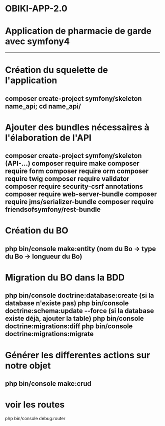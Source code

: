 # OBIKI-APP-2.0

# Application de pharmacie de garde avec symfony4
------------------------------------------------------------------
# Création du squelette de l'application
composer create-project symfony/skeleton name_api;
cd name_api/
------------------------------------------------------------------
# Ajouter des bundles nécessaires à l'élaboration de l'API
composer create-project symfony/skeleton (API-...)
composer require make
composer require form
composer require orm
composer require twig
composer require validator
composer require security-csrf annotations
composer require web-server-bundle
composer require jms/serializer-bundle
composer require friendsofsymfony/rest-bundle
------------------------------------------------------------------------
# Création du BO
php bin/console make:entity (nom du Bo -> type du Bo -> longueur du Bo)
-----------------------------------------------------------------------
# Migration du BO dans la BDD
php bin/console doctrine:database:create (si la database n'existe pas)
php bin/console doctrine:schema:update --force (si la database existe déjà, ajouter la table)
php bin/console doctrine:migrations:diff
php bin/console doctrine:migrations:migrate
-------------------------------------------------------------------------
# Générer les differentes actions sur notre objet
php bin/console make:crud
--------------------------------------------------------------------------
# voir les routes
php bin/console debug:router
